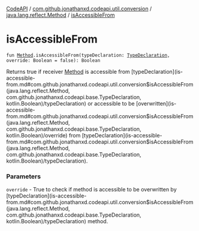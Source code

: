 [CodeAPI](../../index.md) / [com.github.jonathanxd.codeapi.util.conversion](../index.md) / [java.lang.reflect.Method](index.md) / [isAccessibleFrom](.)

# isAccessibleFrom

`fun `[`Method`](http://docs.oracle.com/javase/6/docs/api/java/lang/reflect/Method.html)`.isAccessibleFrom(typeDeclaration: `[`TypeDeclaration`](../../com.github.jonathanxd.codeapi.base/-type-declaration/index.md)`, override: Boolean = false): Boolean`

Returns true if receiver [Method](http://docs.oracle.com/javase/6/docs/api/java/lang/reflect/Method.html) is accessible from [typeDeclaration](is-accessible-from.md#com.github.jonathanxd.codeapi.util.conversion$isAccessibleFrom(java.lang.reflect.Method, com.github.jonathanxd.codeapi.base.TypeDeclaration, kotlin.Boolean)/typeDeclaration) or accessible to be [overwritten](is-accessible-from.md#com.github.jonathanxd.codeapi.util.conversion$isAccessibleFrom(java.lang.reflect.Method, com.github.jonathanxd.codeapi.base.TypeDeclaration, kotlin.Boolean)/override)
from [typeDeclaration](is-accessible-from.md#com.github.jonathanxd.codeapi.util.conversion$isAccessibleFrom(java.lang.reflect.Method, com.github.jonathanxd.codeapi.base.TypeDeclaration, kotlin.Boolean)/typeDeclaration).

### Parameters

`override` - True to check if method is accessible to be overwritten by [typeDeclaration](is-accessible-from.md#com.github.jonathanxd.codeapi.util.conversion$isAccessibleFrom(java.lang.reflect.Method, com.github.jonathanxd.codeapi.base.TypeDeclaration, kotlin.Boolean)/typeDeclaration) method.